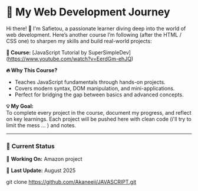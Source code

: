 # 🌱 My Web Development Journey  

Hi there! 👋 I'm Safietou, a passionate learner diving deep into the world of web development. Here’s another course I’m following (after the HTML / CSS one) to sharpen my skills and build real-world projects:  

**🎥 Course:** [JavaScript Tutorial by SuperSimpleDev] (https://www.youtube.com/watch?v=EerdGm-ehJQ)  

**🔥 Why This Course?**  
- Teaches JavaScript fundamentals through hands-on projects.  
- Covers modern syntax, DOM manipulation, and mini-applications.  
- Perfect for bridging the gap between basics and advanced concepts.  

**💡 My Goal:**  
To complete every project in the course, document my progress, and reflect on key learnings. Each project will be pushed here with clean code (i'll try to limit the mess ... ) and notes.  

---

### 📌 **Current Status**   
🚧 **Working On:** Amazon project   

📅 **Last Update:** August 2025  




   git clone https://github.com/Akaneeii/JAVASCRIPT.git  
